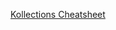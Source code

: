 [Kollections Cheatsheet](https://github.com/Xantier/Kollections/raw/master/docs/xantier_kotlin-collection-extensions.pdf)
